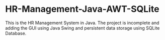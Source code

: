 # HR-Management-Java-AWT-SQLite 
This is the HR Management System in Java. The project is incomplete and adding the GUI using Java Swing and persistent data storage using SQLite Database.
